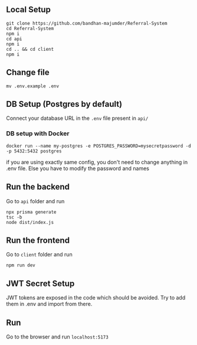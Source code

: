 ## Local Setup

```
git clone https://github.com/bandhan-majumder/Referral-System
cd Referral-System
npm i
cd api
npm i
cd .. && cd client
npm i
```
## Change file
```
mv .env.example .env
```
## DB Setup (Postgres by default)
Connect your database URL in the `.env` file present in `api/`

### DB setup with Docker
```
docker run --name my-postgres -e POSTGRES_PASSWORD=mysecretpassword -d -p 5432:5432 postgres
```
if you are using exactly same config, you don't need to change anything in .env file. Else you have to modify the password and names

## Run the backend
Go to  `api` folder and run
```
npx prisma generate
tsc -b
node dist/index.js
```

## Run the frontend
Go to `client` folder and run

```
npm run dev
```

## JWT Secret Setup
JWT tokens are exposed in the code which should be avoided. Try to add them in .env and import from there.

## Run
Go to the browser and run `localhost:5173`

